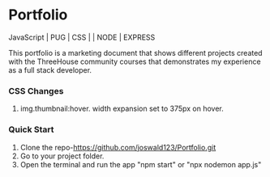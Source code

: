 # Portfolio
JavaScript | PUG | CSS |  | NODE | EXPRESS

This portfolio is a marketing document that shows different projects created with the ThreeHouse community courses that demonstrates my experience as a full stack developer.

### CSS Changes
1. img.thumbnail:hover. width expansion set to 375px on hover.



### Quick Start
1. Clone the repo-https://github.com/joswald123/Portfolio.git
2. Go to your project folder.
3. Open the terminal and run the app "npm start" or "npx nodemon app.js"
